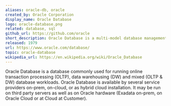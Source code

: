 ```yaml
---
aliases: oracle-db, oracle
created_by: Oracle Corporation
display_name: Oracle Database
logo: oracle-database.png
related: database, sql
github_url: https://github.com/oracle
short_description: Oracle Database is a multi-model database management system produced and marketed by Oracle Corporation.
released: 1979
url: https://www.oracle.com/database/
topic: oracle-database
wikipedia_url: https://en.wikipedia.org/wiki/Oracle_Database
---
```

Oracle Database is a database commonly used for running online transaction processing (OLTP), data warehousing (DW) and mixed (OLTP & DW) database workloads. Oracle Database is available by several service providers on-prem, on-cloud, or as hybrid cloud installation. It may be run on third party servers as well as on Oracle hardware (Exadata on-prem, on Oracle Cloud or at Cloud at Customer).
